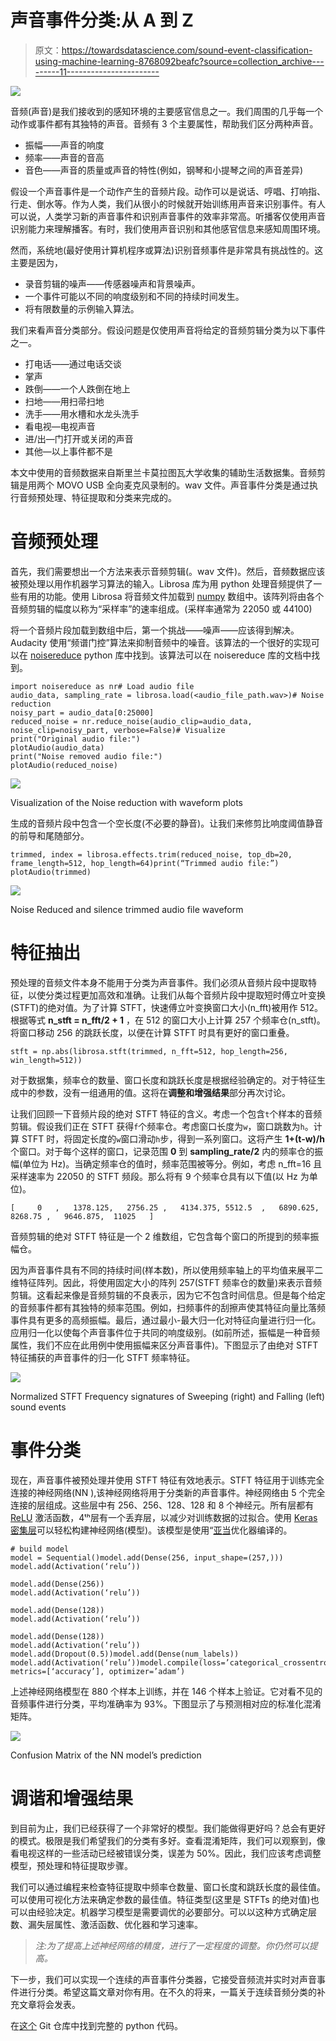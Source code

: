 # 声音事件分类:从 A 到 Z

> 原文：<https://towardsdatascience.com/sound-event-classification-using-machine-learning-8768092beafc?source=collection_archive---------11----------------------->

![](img/9d0097fa625f473903560ddc76e50143.png)

音频(声音)是我们接收到的感知环境的主要感官信息之一。我们周围的几乎每一个动作或事件都有其独特的声音。音频有 3 个主要属性，帮助我们区分两种声音。

*   振幅——声音的响度
*   频率——声音的音高
*   音色——声音的质量或声音的特性(例如，钢琴和小提琴之间的声音差异)

假设一个声音事件是一个动作产生的音频片段。动作可以是说话、哼唱、打响指、行走、倒水等。作为人类，我们从很小的时候就开始训练用声音来识别事件。有人可以说，人类学习新的声音事件和识别声音事件的效率非常高。听播客仅使用声音识别能力来理解播客。有时，我们使用声音识别和其他感官信息来感知周围环境。

然而，系统地(最好使用计算机程序或算法)识别音频事件是非常具有挑战性的。这主要是因为，

*   录音剪辑的噪声——传感器噪声和背景噪声。
*   一个事件可能以不同的响度级别和不同的持续时间发生。
*   将有限数量的示例输入算法。

我们来看声音分类部分。假设问题是仅使用声音将给定的音频剪辑分类为以下事件之一。

*   打电话——通过电话交谈
*   掌声
*   跌倒——一个人跌倒在地上
*   扫地——用扫帚扫地
*   洗手——用水槽和水龙头洗手
*   看电视—电视声音
*   进/出—门打开或关闭的声音
*   其他—以上事件都不是

本文中使用的音频数据来自斯里兰卡莫拉图瓦大学收集的辅助生活数据集。音频剪辑是用两个 MOVO USB 全向麦克风录制的。wav 文件。声音事件分类是通过执行音频预处理、特征提取和分类来完成的。

# 音频预处理

首先，我们需要想出一个方法来表示音频剪辑(。wav 文件)。然后，音频数据应该被预处理以用作机器学习算法的输入。Librosa 库为用 python 处理音频提供了一些有用的功能。使用 Librosa 将音频文件加载到 [numpy](https://numpy.org/) 数组中。该阵列将由各个音频剪辑的幅度以称为“采样率”的速率组成。(采样率通常为 22050 或 44100)

将一个音频片段加载到数组中后，第一个挑战——噪声——应该得到解决。Audacity 使用“频谱门控”算法来抑制音频中的噪音。该算法的一个很好的实现可以在 [noisereduce](https://pypi.org/project/noisereduce/) python 库中找到。该算法可以在 noisereduce 库的文档中找到。

```
import noisereduce as nr# Load audio file
audio_data, sampling_rate = librosa.load(<audio_file_path.wav>)# Noise reduction
noisy_part = audio_data[0:25000]  
reduced_noise = nr.reduce_noise(audio_clip=audio_data, noise_clip=noisy_part, verbose=False)# Visualize
print("Original audio file:")
plotAudio(audio_data)
print("Noise removed audio file:")
plotAudio(reduced_noise)
```

![](img/5f3cc00875d0f07be350ce86b5e440f1.png)

Visualization of the Noise reduction with waveform plots

生成的音频片段中包含一个空长度(不必要的静音)。让我们来修剪比响度阈值静音的前导和尾随部分。

```
trimmed, index = librosa.effects.trim(reduced_noise, top_db=20, frame_length=512, hop_length=64)print(“Trimmed audio file:”)
plotAudio(trimmed)
```

![](img/91ca1ef368a750c5973d624f24d65385.png)

Noise Reduced and silence trimmed audio file waveform

# 特征抽出

预处理的音频文件本身不能用于分类为声音事件。我们必须从音频片段中提取特征，以使分类过程更加高效和准确。让我们从每个音频片段中提取短时傅立叶变换(STFT)的绝对值。为了计算 STFT，快速傅立叶变换窗口大小(n_fft)被用作 512。根据等式 **n_stft = n_fft/2 + 1** ，在 512 的窗口大小上计算 257 个频率仓(n_stft)。将窗口移动 256 的跳跃长度，以便在计算 STFT 时具有更好的窗口重叠。

```
stft = np.abs(librosa.stft(trimmed, n_fft=512, hop_length=256, win_length=512))
```

对于数据集，频率仓的数量、窗口长度和跳跃长度是根据经验确定的。对于特征生成中的参数，没有一组通用的值。这将在**调整和增强结果**部分再次讨论。

让我们回顾一下音频片段的绝对 STFT 特征的含义。考虑一个包含`t`个样本的音频剪辑。假设我们正在 STFT 获得`f`个频率仓。考虑窗口长度为`w`，窗口跳数为`h`。计算 STFT 时，将固定长度的`w`窗口滑动`h`步，得到一系列窗口。这将产生 **1+(t-w)/h** 个窗口。对于每个这样的窗口，记录范围 **0** 到 **sampling_rate/2** 内的频率仓的振幅(单位为 Hz)。当确定频率仓的值时，频率范围被等分。例如，考虑 n_fft=16 且采样速率为 22050 的 STFT 频段。那么将有 9 个频率仓具有以下值(以 Hz 为单位)。

```
[     0   ,   1378.125,   2756.25 ,   4134.375, 5512.5  ,   6890.625,   8268.75 ,   9646.875,  11025   ]
```

音频剪辑的绝对 STFT 特征是一个 2 维数组，它包含每个窗口的所提到的频率振幅仓。

因为声音事件具有不同的持续时间(样本数)，所以使用频率轴上的平均值来展平二维特征阵列。因此，将使用固定大小的阵列 257(STFT 频率仓的数量)来表示音频剪辑。这看起来像是音频剪辑的不良表示，因为它不包含时间信息。但是每个给定的音频事件都有其独特的频率范围。例如，扫频事件的刮擦声使其特征向量比落频事件具有更多的高频振幅。最后，通过最小-最大归一化对特征向量进行归一化。应用归一化以使每个声音事件位于共同的响度级别。(如前所述，振幅是一种音频属性，我们不应在此用例中使用振幅来区分声音事件)。下图显示了由绝对 STFT 特征捕获的声音事件的归一化 STFT 频率特征。

![](img/f07d23c1405fbb8ef25ed29653743402.png)

Normalized STFT Frequency signatures of Sweeping (right) and Falling (left) sound events

# 事件分类

现在，声音事件被预处理并使用 STFT 特征有效地表示。STFT 特征用于训练完全连接的神经网络(NN ),该神经网络将用于分类新的声音事件。神经网络由 5 个完全连接的层组成。这些层中有 256、256、128、128 和 8 个神经元。所有层都有 [ReLU](https://www.kaggle.com/dansbecker/rectified-linear-units-relu-in-deep-learning) 激活函数，4ᵗʰ层有一个丢弃层，以减少对训练数据的过拟合。使用 [Keras 密集层](https://keras.io/layers/core/)可以轻松构建神经网络(模型)。该模型是使用“[亚当](https://machinelearningmastery.com/adam-optimization-algorithm-for-deep-learning/)优化器编译的。

```
# build model
model = Sequential()model.add(Dense(256, input_shape=(257,)))
model.add(Activation(‘relu’))

model.add(Dense(256))
model.add(Activation(‘relu’))

model.add(Dense(128))
model.add(Activation(‘relu’))

model.add(Dense(128))
model.add(Activation(‘relu’))
model.add(Dropout(0.5))model.add(Dense(num_labels))
model.add(Activation(‘relu’))model.compile(loss=’categorical_crossentropy’, metrics=[‘accuracy’], optimizer=’adam’)
```

上述神经网络模型在 880 个样本上训练，并在 146 个样本上验证。它对看不见的音频事件进行分类，平均准确率为 93%。下图显示了与预测相对应的标准化混淆矩阵。

![](img/cf4881f25cfb10dd5505f91f38b6a191.png)

Confusion Matrix of the NN model’s prediction

# **调谐和增强结果**

到目前为止，我们已经获得了一个非常好的模型。我们能做得更好吗？总会有更好的模式。极限是我们希望我们的分类有多好。查看混淆矩阵，我们可以观察到，像看电视这样的一些活动已经被错误分类，误差为 50%。因此，我们应该考虑调整模型，预处理和特征提取步骤。

我们可以通过编程来检查特征提取中频率仓数量、窗口长度和跳跃长度的最佳值。可以使用可视化方法来确定参数的最佳值。特征类型(这里是 STFTs 的绝对值)也可以由经验决定。机器学习模型是需要调优的必要部分。可以以这种方式确定层数、漏失层属性、激活函数、优化器和学习速率。

> *注:为了提高上述神经网络的精度，进行了一定程度的调整。你仍然可以提高。*

下一步，我们可以实现一个连续的声音事件分类器，它接受音频流并实时对声音事件进行分类。希望这篇文章对你有用。在不久的将来，一篇关于连续音频分类的补充文章将会发表。

在[这个](https://github.com/chathuranga95/SoundEventClassification) Git 仓库中找到完整的 python 代码。